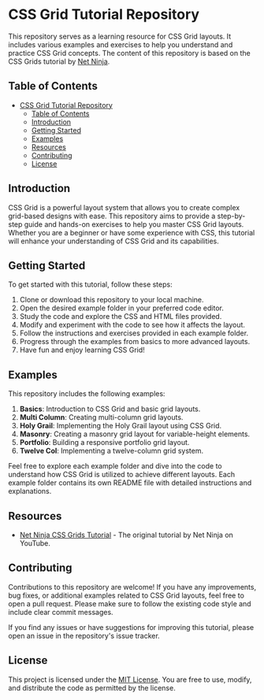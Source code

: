 # CSS Grid Tutorial Repository

This repository serves as a learning resource for CSS Grid layouts. It includes various examples and exercises to help you understand and practice CSS Grid concepts. The content of this repository is based on the CSS Grids tutorial by [Net Ninja](https://www.youtube.com/playlist?list=PL4cUxeGkcC9hk02lFb6EkdXF2DYGl4Gg4).

## Table of Contents

- [CSS Grid Tutorial Repository](#css-grid-tutorial-repository)
  - [Table of Contents](#table-of-contents)
  - [Introduction](#introduction)
  - [Getting Started](#getting-started)
  - [Examples](#examples)
  - [Resources](#resources)
  - [Contributing](#contributing)
  - [License](#license)

## Introduction

CSS Grid is a powerful layout system that allows you to create complex grid-based designs with ease. This repository aims to provide a step-by-step guide and hands-on exercises to help you master CSS Grid layouts. Whether you are a beginner or have some experience with CSS, this tutorial will enhance your understanding of CSS Grid and its capabilities.

## Getting Started

To get started with this tutorial, follow these steps:

1. Clone or download this repository to your local machine.
2. Open the desired example folder in your preferred code editor.
3. Study the code and explore the CSS and HTML files provided.
4. Modify and experiment with the code to see how it affects the layout.
5. Follow the instructions and exercises provided in each example folder.
6. Progress through the examples from basics to more advanced layouts.
7. Have fun and enjoy learning CSS Grid!

## Examples

This repository includes the following examples:

1. **Basics**: Introduction to CSS Grid and basic grid layouts.
2. **Multi Column**: Creating multi-column grid layouts.
3. **Holy Grail**: Implementing the Holy Grail layout using CSS Grid.
4. **Masonry**: Creating a masonry grid layout for variable-height elements.
5. **Portfolio**: Building a responsive portfolio grid layout.
6. **Twelve Col**: Implementing a twelve-column grid system.

Feel free to explore each example folder and dive into the code to understand how CSS Grid is utilized to achieve different layouts. Each example folder contains its own README file with detailed instructions and explanations.

## Resources

- [Net Ninja CSS Grids Tutorial](https://www.youtube.com/playlist?list=PL4cUxeGkcC9hk02lFb6EkdXF2DYGl4Gg4) - The original tutorial by Net Ninja on YouTube.

## Contributing

Contributions to this repository are welcome! If you have any improvements, bug fixes, or additional examples related to CSS Grid layouts, feel free to open a pull request. Please make sure to follow the existing code style and include clear commit messages.

If you find any issues or have suggestions for improving this tutorial, please open an issue in the repository's issue tracker.

## License

This project is licensed under the [MIT License](LICENSE). You are free to use, modify, and distribute the code as permitted by the license.
